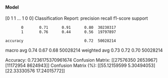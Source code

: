 #### Model
[0 1 1 ... 1 0 0]
Classification Report:
              precision    recall  f1-score   support

           0       0.71      0.91      0.80  30230317
           1       0.76      0.44      0.56  19797897

    accuracy                           0.72  50028214
   macro avg       0.74      0.67      0.68  50028214
weighted avg       0.73      0.72      0.70  50028214

Accuracy: 0.7236175370961674
Confusion Matrix:
[[27576350  2653967]
 [11172954  8624943]]
Confusion Matrix (%):
[[55.12159599  5.30494053]
 [22.33330576 17.24015772]]
